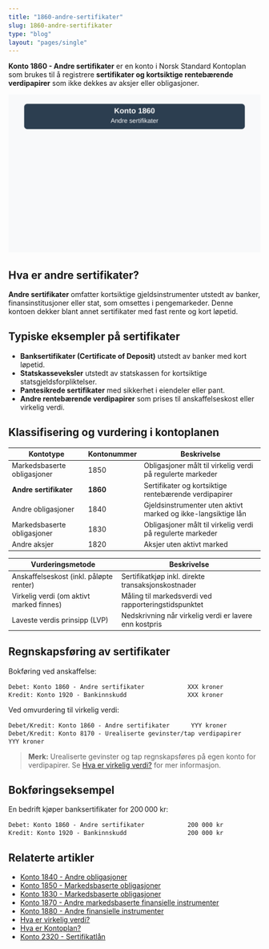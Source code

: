 ```yaml
---
title: "1860-andre-sertifikater"
slug: 1860-andre-sertifikater
type: "blog"
layout: "pages/single"
---
```


**Konto 1860 - Andre sertifikater** er en konto i Norsk Standard Kontoplan som brukes til å registrere **sertifikater og kortsiktige rentebærende verdipapirer** som ikke dekkes av aksjer eller obligasjoner.

![Illustrasjon av konto 1860 Andre sertifikater](1860-andre-sertifikater-image.svg)

## Hva er andre sertifikater?

**Andre sertifikater** omfatter kortsiktige gjeldsinstrumenter utstedt av banker, finansinstitusjoner eller stat, som omsettes i pengemarkeder. Denne kontoen dekker blant annet sertifikater med fast rente og kort løpetid.

## Typiske eksempler på sertifikater

* **Banksertifikater (Certificate of Deposit)** utstedt av banker med kort løpetid.
* **Statskasseveksler** utstedt av statskassen for kortsiktige statsgjeldsforpliktelser.
* **Pantesikrede sertifikater** med sikkerhet i eiendeler eller pant.
* **Andre rentebærende verdipapirer** som prises til anskaffelseskost eller virkelig verdi.

## Klassifisering og vurdering i kontoplanen

| Kontotype                           | Kontonummer | Beskrivelse                                                    |
|-------------------------------------|-------------|----------------------------------------------------------------|
| Markedsbaserte obligasjoner         | 1850        | Obligasjoner målt til virkelig verdi på regulerte markeder     |
| **Andre sertifikater**              | **1860**    | Sertifikater og kortsiktige rentebærende verdipapirer          |
| Andre obligasjoner                  | 1840        | Gjeldsinstrumenter uten aktivt marked og ikke-langsiktige lån  |
| Markedsbaserte obligasjoner         | 1830        | Obligasjoner målt til virkelig verdi på regulerte markeder     |
| Andre aksjer                        | 1820        | Aksjer uten aktivt marked                                      |

| Vurderingsmetode                            | Beskrivelse                                           |
|---------------------------------------------|-------------------------------------------------------|
| Anskaffelseskost (inkl. påløpte renter)     | Sertifikatkjøp inkl. direkte transaksjonskostnader    |
| Virkelig verdi (om aktivt marked finnes)    | Måling til markedsverdi ved rapporteringstidspunktet |
| Laveste verdis prinsipp (LVP)               | Nedskrivning når virkelig verdi er lavere enn kostpris|

## Regnskapsføring av sertifikater

Bokføring ved anskaffelse:

```plaintext
Debet: Konto 1860 - Andre sertifikater            XXX kroner
Kredit: Konto 1920 - Bankinnskudd                 XXX kroner
```

Ved omvurdering til virkelig verdi:

```plaintext
Debet/Kredit: Konto 1860 - Andre sertifikater      YYY kroner
Debet/Kredit: Konto 8170 - Urealiserte gevinster/tap verdipapirer   YYY kroner
```

> **Merk:** Urealiserte gevinster og tap regnskapsføres på egen konto for verdipapirer. Se [Hva er virkelig verdi?](/blogs/regnskap/hva-er-virkelig-verdi "Hva er Virkelig Verdi? Verdsettelse og Regnskapsføring") for mer informasjon.

## Bokføringseksempel

En bedrift kjøper banksertifikater for 200 000 kr:

```plaintext
Debet: Konto 1860 - Andre sertifikater            200 000 kr
Kredit: Konto 1920 - Bankinnskudd                 200 000 kr
```

## Relaterte artikler

* [Konto 1840 - Andre obligasjoner](/blogs/kontoplan/1840-andre-obligasjoner "Konto 1840 - Andre obligasjoner: Guide til andre obligasjoner i norsk kontoplan")
* [Konto 1850 - Markedsbaserte obligasjoner](/blogs/kontoplan/1850-markedsbaserte-obligasjoner "Konto 1850 - Markedsbaserte obligasjoner: Guide til markedsbaserte obligasjoner i norsk kontoplan")
* [Konto 1830 - Markedsbaserte obligasjoner](/blogs/kontoplan/1830-markedsbaserte-obligasjoner "Konto 1830 - Markedsbaserte obligasjoner: Guide til markedsbaserte obligasjoner i norsk kontoplan")
* [Konto 1870 - Andre markedsbaserte finansielle instrumenter](/blogs/kontoplan/1870-andre-markedsbaserte-finansielle-instrumenter "Konto 1870 - Andre markedsbaserte finansielle instrumenter: Guide til finansielle instrumenter i norsk kontoplan")
* [Konto 1880 - Andre finansielle instrumenter](/blogs/kontoplan/1880-andre-finansielle-instrumenter "Konto 1880 - Andre finansielle instrumenter: Guide til finansielle instrumenter i norsk kontoplan")
* [Hva er virkelig verdi?](/blogs/regnskap/hva-er-virkelig-verdi "Hva er Virkelig Verdi? Verdsettelse og Regnskapsføring")
* [Hva er Kontoplan?](/blogs/regnskap/hva-er-kontoplan "Hva er Kontoplan? Komplett Guide til Kontoplaner i Norsk Regnskap")
* [Konto 2320 - Sertifikatlån](/blogs/kontoplan/2320-sertifikatlan "Konto 2320 - Sertifikatlån i Norsk Standard Kontoplan")
